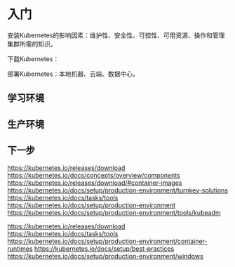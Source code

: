 # 入门

安装Kubernetes的影响因素：维护性、安全性、可控性、可用资源、操作和管理集群所需的知识。

下载Kubernetes：

部署Kubernetes：本地机器、云端、数据中心。







## 学习环境

## 生产环境



## 下一步

https://kubernetes.io/releases/download
https://kubernetes.io/docs/concepts/overview/components
https://kubernetes.io/releases/download/#container-images
https://kubernetes.io/docs/setup/production-environment/turnkey-solutions
https://kubernetes.io/docs/tasks/tools
https://kubernetes.io/docs/setup/production-environment
https://kubernetes.io/docs/setup/production-environment/tools/kubeadm



https://kubernetes.io/releases/download
https://kubernetes.io/docs/tasks/tools
https://kubernetes.io/docs/setup/production-environment/container-runtimes
https://kubernetes.io/docs/setup/best-practices
https://kubernetes.io/docs/setup/production-environment/windows